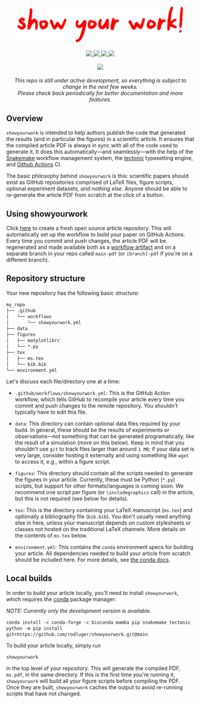 <p align="center">
  <img width = "450" src="./showyourwork.png" alt="showyourwork"/>
  <br>
  <br>
  <a href="https://github.com/rodluger/showyourwork/actions/workflows/test_dispatch.yml">
    <img src="https://github.com/rodluger/showyourwork/actions/workflows/test_dispatch.yml/badge.svg"/>
  </a>
  <a href="https://github.com/rodluger/showyourwork/actions/workflows/test_receive.yml">
    <img src="https://github.com/rodluger/showyourwork/actions/workflows/test_receive.yml/badge.svg"/>
  </a>
  <a href="https://github.com/rodluger/showyourwork-example">
    <img src="https://img.shields.io/static/v1?label=example&message=repo&color=blue"/>
  </a>
  <a href="https://github.com/rodluger/showyourwork-example/raw/main-pdf/ms.pdf">
    <img src="https://img.shields.io/static/v1?label=example&message=pdf&color=blue"/>
  </a>
  <br>
  <br>
  <a href="https://github.com/rodluger/showyourwork-template/generate">
    <img src="https://img.shields.io/badge/-get%20started%20with%20showyourwork-brightgreen?&style=for-the-badge"/>
  </a>
  <br>
  <br>
  <i>
    This repo is still under active development, so everything is subject to change in the next few weeks. 
    <br>
    Please check back periodically for better documentation and more features.
  </i>
</p>




## Overview

`showyourwork` is intended to help authors publish the code that generated the results (and in particular the figures) in a scientific article. It ensures that the compiled article PDF is always in sync with all of the code used to generate it. It does this automatically—and seamlessly—with the help of the [Snakemake](https://snakemake.readthedocs.io) workflow management system, the [tectonic](https://tectonic-typesetting.github.io) typesetting engine, and [Github Actions](https://github.com/features/actions) CI.

The basic philosophy behind `showyourwork` is this: scientific papers should exist as GitHub repositories comprised of LaTeX files, figure scripts, optional experiment datasets, _and nothing else_. Anyone should be able to re-generate the article PDF from scratch at the click of a button.

## Using showyourwork

Click [here](https://github.com/rodluger/showyourwork-template/generate) to create a fresh open source article repository. This will automatically set up the workflow to build your paper on GitHub Actions. Every time you commit and push changes, the article PDF will be regenerated and made available both as a [workflow artifact](https://docs.github.com/en/actions/managing-workflow-runs/downloading-workflow-artifacts) and on a separate branch in your repo called `main-pdf` (or `[branch]-pdf` if you're on a different branch).

## Repository structure

Your new repository has the following basic structure:

```
my_repo
├── .github
│   └── workflows
│       └── showyourwork.yml
├── data
├── figures
│   ├── matplotlibrc
│   └── *.py
├── tex
│   ├── ms.tex
│   └── bib.bib
└── environment.yml
```

Let's discuss each file/directory one at a time:

- `.github/workflows/showyourwork.yml`: This is the GitHub Action workflow, which tells GitHub to recompile your article every time you commit and push changes to the remote repository. You shouldn't typically have to edit this file.

- `data`: This directory can contain optional data files required by your build. In general, these should be the results of experiments or observations—not something that can be generated programatically, like the result of a simulation (more on this below). Keep in mind that you shouldn't use `git` to track files larger than around `1 MB`; if your data set is very large, consider hosting it externally and using something like `wget` to access it, e.g., within a figure script.

- `figures`: This directory should contain all the scripts needed to generate the figures in your article. Currently, these must be Python (`*.py`) scripts, but support for other formats/languages is coming soon. We recommend one script per figure (or `\includegraphics` call) in the article, but this is not required (see below for details).

- `tex`: This is the directory containing your LaTeX manuscript (`ms.tex`) and optionally a bibliography file (`bib.bib`). You don't usually need anything else in here, unless your manuscript depends on custom stylesheets or classes not hosted on the traditional LaTeX channels. More details on the contents of `ms.tex` below.

- `environment.yml`: This contains the `conda` environment specs for building your article. All dependencies needed to build your article from scratch should be included here. For more details, see [the conda docs](https://conda.io/projects/conda/en/latest/user-guide/tasks/manage-environments.html#create-env-file-manually).

## Local builds

In order to build your article locally, you'll need to install `showyourwork`,
which requires the [conda](https://www.anaconda.com/products/individual) package manager:

_NOTE: Currently only the development version is available._

```
conda install -c conda-forge -c bioconda mamba pip snakemake tectonic
python -m pip install git+https://github.com/rodluger/showyourwork.git@main
```

To build your article locally, simply run

```bash
showyourwork
```

in the top level of your repository. This will generate the compiled PDF, `ms.pdf`, in the same directory. If this is the first time you're running it, `showyourwork` will build all your figure scripts before compiling the PDF. Once they are built, `showyourwork` caches the output to avoid re-running scripts that have not changed.
